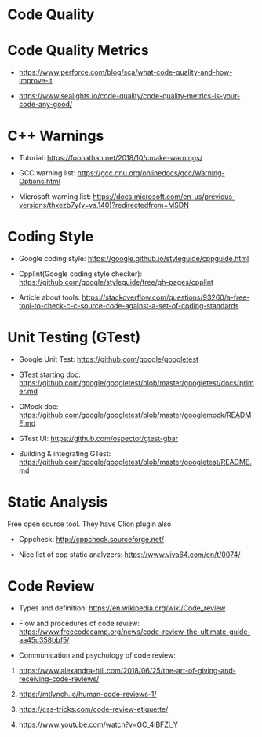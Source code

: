 # Code Quality

# Code Quality Metrics
* https://www.perforce.com/blog/sca/what-code-quality-and-how-improve-it

* https://www.sealights.io/code-quality/code-quality-metrics-is-your-code-any-good/

# C++ Warnings
* Tutorial: https://foonathan.net/2018/10/cmake-warnings/

* GCC warning list: https://gcc.gnu.org/onlinedocs/gcc/Warning-Options.html

* Microsoft warning list: https://docs.microsoft.com/en-us/previous-versions/thxezb7y(v=vs.140)?redirectedfrom=MSDN


# Coding Style
* Google coding style: https://google.github.io/styleguide/cppguide.html

* Cpplint(Google coding style checker): https://github.com/google/styleguide/tree/gh-pages/cpplint

* Article about tools: https://stackoverflow.com/questions/93260/a-free-tool-to-check-c-c-source-code-against-a-set-of-coding-standards


# Unit Testing (GTest)
* Google Unit Test: https://github.com/google/googletest

* GTest starting doc: https://github.com/google/googletest/blob/master/googletest/docs/primer.md

* GMock doc: https://github.com/google/googletest/blob/master/googlemock/README.md

* GTest UI: https://github.com/ospector/gtest-gbar

* Building & integrating GTest: https://github.com/google/googletest/blob/master/googletest/README.md

# Static Analysis
Free open source tool. They have Clion plugin also
* Cppcheck: http://cppcheck.sourceforge.net/

* Nice list of cpp static analyzers: https://www.viva64.com/en/t/0074/

# Code Review
* Types and definition: https://en.wikipedia.org/wiki/Code_review

* Flow and procedures of code review: https://www.freecodecamp.org/news/code-review-the-ultimate-guide-aa45c358bbf5/

* Communication and psychology of code review:
1. https://www.alexandra-hill.com/2018/06/25/the-art-of-giving-and-receiving-code-reviews/

2. https://mtlynch.io/human-code-reviews-1/

3. https://css-tricks.com/code-review-etiquette/

4. https://www.youtube.com/watch?v=GC_4lBFZl_Y

